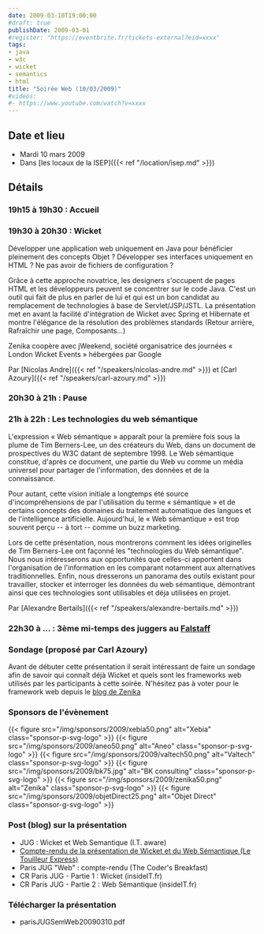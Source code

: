 ```yaml
---
date: 2009-03-10T19:00:00
#draft: true
publishDate: 2009-03-01
#register: "https://eventbrite.fr/tickets-external?eid=xxxx"
tags:
- java
- w3c
- wicket
- semantics
- html
title: "Soirée Web (10/03/2009)"
#videos: 
#- https://www.youtube.com/watch?v=xxxx
---
```


## Date et lieu

* Mardi 10 mars 2009
* Dans [les locaux de la ISEP]({{< ref "/location/isep.md" >}})
<!-- Photos - 180 participants -->

## Détails

### 19h15 à 19h30 : Accueil

### 19h30 à 20h30 : Wicket

Développer une application web uniquement en Java pour bénéficier pleinement des concepts Objet ? Développer ses interfaces uniquement en HTML ? Ne pas avoir de fichiers de configuration ?

Grâce à cette approche novatrice, les designers s'occupent de pages HTML et les développeurs peuvent se concentrer sur le code Java. C'est un outil qui fait de plus en parler de lui et qui est un bon candidat au remplacement de technologies à base de Servlet/JSP/JSTL. La présentation met en avant la facilité d'intégration de Wicket avec Spring et Hibernate et montre l'élégance de la résolution des problèmes standards (Retour arrière, Rafraîchir une page, Composants...)

Zenika coopère avec jWeekend, société organisatrice des journées « London Wicket Events » hébergées par Google

Par [Nicolas Andre]({{< ref "/speakers/nicolas-andre.md" >}})
et [Carl Azoury]({{< ref "/speakers/carl-azoury.md" >}})

### 20h30 à 21h : Pause

### 21h à 22h :  Les technologies du web sémantique

L'expression « Web sémantique » apparaît pour la première fois sous la plume de Tim Berners-Lee, un des créateurs du Web, dans un document de prospectives du W3C datant de septembre 1998. Le Web sémantique constitue, d'après ce document, une partie du Web vu comme un média universel pour partager de l'information, des données et de la connaissance.

Pour autant, cette vision initiale a longtemps été source d'incompréhensions de par l'utilisation du terme « sémantique » et de certains concepts des domaines du traitement automatique des langues et de l'intelligence artificielle. Aujourd'hui, le « Web sémantique » est trop souvent perçu -- à tort -- comme un buzz marketing.

Lors de cette présentation, nous montrerons comment les idées originelles de Tim Berners-Lee ont façonné les "technologies du Web sémantique". Nous nous intéresserons aux opportunités que celles-ci apportent dans l'organisation de l'information en les comparant notamment aux alternatives traditionnelles. Enfin, nous dresserons un panorama des outils existant pour travailler, stocker et interroger les données du web sémantique, démontrant ainsi que ces technologies sont utilisables et déja utilisées en projet.

Par [Alexandre Bertails]({{< ref "/speakers/alexandre-bertails.md" >}})

### 22h30 à ... : 3ème mi-temps des juggers au [Falstaff](https://goo.gl/maps/NSxajnfvVtjHuggeA)

### Sondage (proposé par Carl Azoury)

Avant de débuter cette présentation il serait intéressant de faire un sondage afin de savoir qui connaît déjà Wicket et quels sont les frameworks web utilisés par les participants à cette soirée. N'hésitez pas à voter pour le framework web depuis le [blog de Zenika](http://blog.zenika.com/)

### Sponsors de l'évènement

{{< figure src="/img/sponsors/2009/xebia50.png" alt="Xebia" class="sponsor-p-svg-logo" >}}
{{< figure src="/img/sponsors/2009/aneo50.png" alt="Aneo" class="sponsor-p-svg-logo" >}}
{{< figure src="/img/sponsors/2009/valtech50.png" alt="Valtech" class="sponsor-p-svg-logo" >}}
{{< figure src="/img/sponsors/2009/bk75.jpg" alt="BK consulting" class="sponsor-p-svg-logo" >}}
{{< figure src="/img/sponsors/2009/zenika50.png" alt="Zenika" class="sponsor-p-svg-logo" >}}
{{< figure src="/img/sponsors/2009/objetDirect25.png" alt="Objet Direct" class="sponsor-g-svg-logo" >}}

### Post (blog) sur la présentation
<!-- broken links have been removed during site migration -->

* JUG : Wicket et Web Semantique (I.T. aware)
* [Compte-rendu de la présentation de Wicket et du Web Sémantique (Le Touilleur Express)](http://www.touilleur-express.fr/2009/03/11/compte-rendu-de-la-presentation-de-wicket-et-du-web-semantique/)
* Paris JUG "Web" : compte-rendu (The Coder's Breakfast)
* CR Paris JUG - Partie 1 : Wicket (insideIT.fr)
* CR Paris JUG - Partie 2 : Web Sémantique (insideIT.fr)

### Télécharger la présentation

* parisJUGSemWeb20090310.pdf
